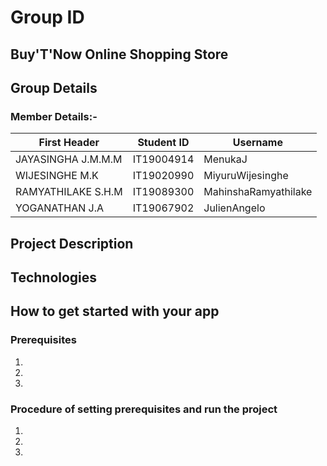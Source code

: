 # Group ID

## Buy'T'Now Online Shopping Store

## Group Details

### Member Details:-

| First Header  | Student ID |Username|
| ------------- | ------------- |-------------|
| JAYASINGHA J.M.M.M  | IT19004914  | MenukaJ |
| WIJESINGHE M.K | IT19020990   | MiyuruWijesinghe |
| RAMYATHILAKE S.H.M| IT19089300 | MahinshaRamyathilake |
| YOGANATHAN J.A| IT19067902 | JulienAngelo |

## Project Description




## Technologies




## How to get started with your app
### Prerequisites
1.
2.
3.



### Procedure of setting prerequisites and run the project
1.
2.
3.















